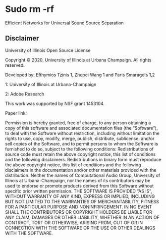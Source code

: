 # Sudo rm -rf
Efficient Networks for Universal Sound Source Separation

## Disclaimer
University of Illinois Open Source License

Copyright © 2020, University of Illinois at Urbana Champaign. All rights reserved.

Developed by: Efthymios Tzinis 1, Zhepei Wang 1 and Paris Smaragdis 1,2

1: University of Illinois at Urbana-Champaign 

2: Adobe Research 

This work was supported by NSF grant 1453104. 

Paper link: 

Permission is hereby granted, free of charge, to any person obtaining a copy of this software and associated documentation files (the “Software”), to deal with the Software without restriction, including without limitation the rights to use, copy, modify, merge, publish, distribute, sublicense, and/or sell copies of the Software, and to permit persons to whom the Software is furnished to do so, subject to the following conditions: Redistributions of source code must retain the above copyright notice, this list of conditions and the following disclaimers. Redistributions in binary form must reproduce the above copyright notice, this list of conditions and the following disclaimers in the documentation and/or other materials provided with the distribution. Neither the names of Computational Audio Group, University of Illinois at Urbana-Champaign, nor the names of its contributors may be used to endorse or promote products derived from this Software without specific prior written permission. THE SOFTWARE IS PROVIDED “AS IS”, WITHOUT WARRANTY OF ANY KIND, EXPRESS OR IMPLIED, INCLUDING BUT NOT LIMITED TO THE WARRANTIES OF MERCHANTABILITY, FITNESS FOR A PARTICULAR PURPOSE AND NONINFRINGEMENT. IN NO EVENT SHALL THE CONTRIBUTORS OR COPYRIGHT HOLDERS BE LIABLE FOR ANY CLAIM, DAMAGES OR OTHER LIABILITY, WHETHER IN AN ACTION OF CONTRACT, TORT OR OTHERWISE, ARISING FROM, OUT OF OR IN CONNECTION WITH THE SOFTWARE OR THE USE OR OTHER DEALINGS WITH THE SOFTWARE.
